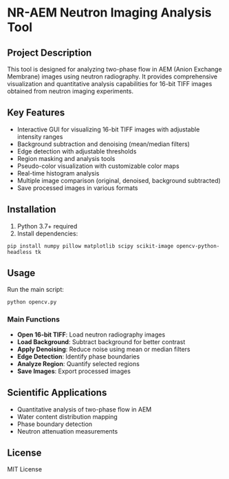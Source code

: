 # NR-AEM Neutron Imaging Analysis Tool

## Project Description
This tool is designed for analyzing two-phase flow in AEM (Anion Exchange Membrane) images using neutron radiography. It provides comprehensive visualization and quantitative analysis capabilities for 16-bit TIFF images obtained from neutron imaging experiments.

## Key Features
- Interactive GUI for visualizing 16-bit TIFF images with adjustable intensity ranges
- Background subtraction and denoising (mean/median filters)
- Edge detection with adjustable thresholds
- Region masking and analysis tools
- Pseudo-color visualization with customizable color maps
- Real-time histogram analysis
- Multiple image comparison (original, denoised, background subtracted)
- Save processed images in various formats

## Installation
1. Python 3.7+ required
2. Install dependencies:
```
pip install numpy pillow matplotlib scipy scikit-image opencv-python-headless tk
```

## Usage
Run the main script:
```
python opencv.py
```

### Main Functions
- **Open 16-bit TIFF**: Load neutron radiography images
- **Load Background**: Subtract background for better contrast
- **Apply Denoising**: Reduce noise using mean or median filters
- **Edge Detection**: Identify phase boundaries
- **Analyze Region**: Quantify selected regions
- **Save Images**: Export processed images

## Scientific Applications
- Quantitative analysis of two-phase flow in AEM
- Water content distribution mapping
- Phase boundary detection
- Neutron attenuation measurements

## License
MIT License
